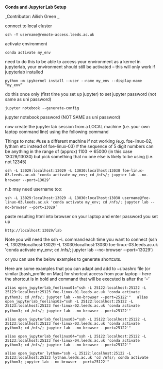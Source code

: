 **Conda and Jupyter Lab Setup**

_Contributor: Ailish Green _

connect to local cluster   

`ssh -Y username@remote-access.leeds.ac.uk   `

activate environment   

`conda activate my_env   `

need to do this to be able to access your environment as a kernel in jupyterlab, your environment should still be activated – this will only work if jupyterlab installed   

`python –m ipykernel install --user --name my_env --display-name “my_env”   `

do this once only (first time you set up jupyter) to set jupyter password (not same as uni password)   

`jupyter notebook --generate-config    `

jupyter notebook password (NOT SAME as uni password)   

now create the jupyter lab session from a LOCAL machine (i.e. your own laptop command line) using the following command     

Things to note: #use a different machine if not working (e.g. foe-linux-02, lytham etc instead of foe-linux-03) # the sequence of 5 digit numbers can be anything in the range of (approx) 1100 -> 65000 (in this case 13029/13030) but pick something that no one else is likely to be using (i.e. not 12345)    

`ssh -L 13029:localhost:13029 -L 13030:localhost:13030 foe-linux-03.leeds.ac.uk 'conda activate my_env; cd /nfs/; jupyter lab --no-browser --port=13029’  `   

n.b may need username too:   

`ssh -L 13029:localhost:13029 -L 13030:localhost:13030 username@foe-linux-03.leeds.ac.uk 'conda activate my_env; cd /nfs/; jupyter lab --no-browser --port=13029’   `  

paste resulting html into browser on your laptop and enter password you set up   

`http://localhost:13029/lab   `

Note you will need the ssh –L command each time you want to connect (ssh -L 13029:localhost:13029 -L 13030:localhost:13030 foe-linux-03.leeds.ac.uk 'conda activate my_env; cd /nfs/; jupyter lab --no-browser --port=13029’)   

or you can use the below examples to generate shortcuts.     

Here are some examples that you can adapt and add to ~/.bashrc file (or similar [bash_profile on Mac] for shortcut access from your laptop – here the shortcut is in bold and command that will be executed is after the ‘=’   

`alias open_jupyterlab_foelinux01="ssh -L 25122:localhost:25122 -L 25123:localhost:25123 foe-linux-01.leeds.ac.uk 'conda activate python3; cd /nfs/; jupyter lab --no-browser --port=25122'" `
   
`alias open_jupyterlab_foelinux02="ssh -L 25122:localhost:25122 -L 25123:localhost:25123 foe-linux-02.leeds.ac.uk 'conda activate python3; cd /nfs/; jupyter lab --no-browser --port=25122'"`   
 
`alias open_jupyterlab_foelinux03="ssh -L 25122:localhost:25122 -L 25123:localhost:25123 foe-linux-03.leeds.ac.uk 'conda activate python3; cd /nfs/; jupyter lab --no-browser --port=25122'"   `
 
`alias open_jupyterlab_foelinux04="ssh -L 25122:localhost:25122 -L 25123:localhost:25123 foe-linux-04.leeds.ac.uk 'conda activate python3; cd /nfs/; jupyter lab --no-browser --port=25122'"   `
 
`alias open_jupyter_lytham="ssh -L 25122:localhost:25122 -L 25123:localhost:25123 lytham.leeds.ac.uk 'cd /nfs/; conda activate python3; jupyter lab --no-browser --port=25122'"   `
